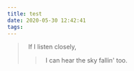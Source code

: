 ```yaml
---
title: test
date: 2020-05-30 12:42:41
tags:
---
```

>	&nbsp;&nbsp;If I listen closely,
>	>&nbsp;&nbsp;I can hear the sky fallin' too.